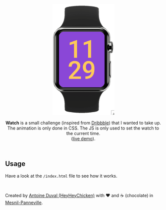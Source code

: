 <div align="center">
 
<img alt="logo" src="https://raw.githubusercontent.com/HeyHeyChicken/Watch/main/resources/github-logo.gif" width="200">
<br/>

**Watch** is a small challenge (inspired from [Dribbble](//dribbble.com/shots/14213491-watch)) that I wanted to take up.<br/>
The animation is only done in CSS. The JS is only used to set the watch to the current time.<br/>
([live demo](//codepen.io/antoinecuffel/pen/PozYdXb)).<br/>
</div>
<br/>

## Usage

Have a look at the <code>/index.html</code> file to see how it works.

<br>

Created by [Antoine Duval (HeyHeyChicken)](//antoine.cuffel.fr) with ❤ and ☕ (chocolate) in [Mesnil-Panneville](//en.wikipedia.org/wiki/Mesnil-Panneville).